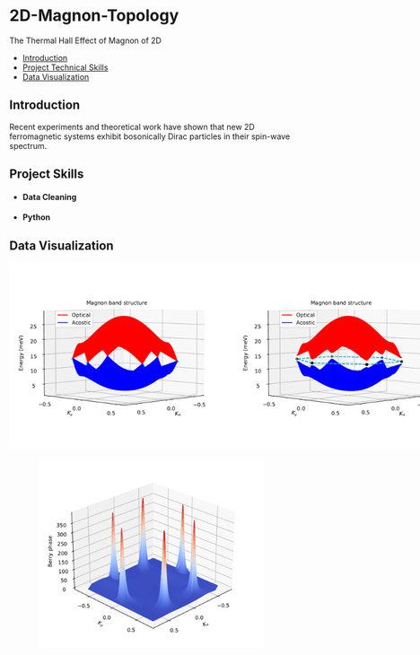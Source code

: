 # 2D-Magnon-Topology
The Thermal Hall Effect of Magnon of 2D

- [Introduction](#introduction)
- [Project Technical Skills](#utilized-skills)
- [Data Visualization](#vizualization)  

## Introduction <a name="introduction"></a>

Recent experiments and theoretical work have shown that new 2D ferromagnetic systems exhibit bosonically
Dirac particles in their spin-wave spectrum.

## Project Skills <a name="utilized-skills"></a>
- #### Data Cleaning
- #### Python

## Data Visualization <a name="visualization"></a>

<div style="display: flex; justify-content: space-between;">
    <img src="Band_Structure_DMI_0.0.png" alt="Band Structures" width="400">
    <img src="Band_Structure_DMI_0.22.png" alt="Band Structures" width="400">
</div>
<div style="margin: 20px auto; text-align: center;">
    <img src="Berry_phase_DMII_0.22_3D.png" alt="Band Structures" width="400">
</div>


